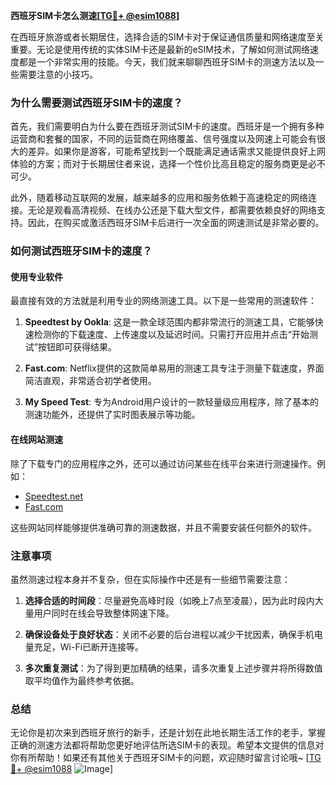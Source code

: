 **西班牙SIM卡怎么测速[[TG💪+ @esim1088](https://t.me/s/esim1088)]**

在西班牙旅游或者长期居住，选择合适的SIM卡对于保证通信质量和网络速度至关重要。无论是使用传统的实体SIM卡还是最新的eSIM技术，了解如何测试网络速度都是一个非常实用的技能。今天，我们就来聊聊西班牙SIM卡的测速方法以及一些需要注意的小技巧。

### 为什么需要测试西班牙SIM卡的速度？

首先，我们需要明白为什么要在西班牙测试SIM卡的速度。西班牙是一个拥有多种运营商和套餐的国家，不同的运营商在网络覆盖、信号强度以及网速上可能会有很大的差异。如果你是游客，可能希望找到一个既能满足通话需求又能提供良好上网体验的方案；而对于长期居住者来说，选择一个性价比高且稳定的服务商更是必不可少。

此外，随着移动互联网的发展，越来越多的应用和服务依赖于高速稳定的网络连接。无论是观看高清视频、在线办公还是下载大型文件，都需要依赖良好的网络支持。因此，在购买或激活西班牙SIM卡后进行一次全面的网速测试是非常必要的。

### 如何测试西班牙SIM卡的速度？

#### 使用专业软件

最直接有效的方法就是利用专业的网络测速工具。以下是一些常用的测速软件：

1. **Speedtest by Ookla**: 这是一款全球范围内都非常流行的测速工具，它能够快速检测你的下载速度、上传速度以及延迟时间。只需打开应用并点击“开始测试”按钮即可获得结果。
   
2. **Fast.com**: Netflix提供的这款简单易用的测速工具专注于测量下载速度，界面简洁直观，非常适合初学者使用。

3. **My Speed Test**: 专为Android用户设计的一款轻量级应用程序，除了基本的测速功能外，还提供了实时图表展示等功能。

#### 在线网站测速

除了下载专门的应用程序之外，还可以通过访问某些在线平台来进行测速操作。例如：

- [Speedtest.net](http://speedtest.net)
- [Fast.com](http://fast.com)

这些网站同样能够提供准确可靠的测速数据，并且不需要安装任何额外的软件。

### 注意事项

虽然测速过程本身并不复杂，但在实际操作中还是有一些细节需要注意：

1. **选择合适的时间段**：尽量避免高峰时段（如晚上7点至凌晨），因为此时段内大量用户同时在线会导致整体网速下降。

2. **确保设备处于良好状态**：关闭不必要的后台进程以减少干扰因素，确保手机电量充足，Wi-Fi已断开连接等。

3. **多次重复测试**：为了得到更加精确的结果，请多次重复上述步骤并将所得数值取平均值作为最终参考依据。

### 总结

无论你是初次来到西班牙旅行的新手，还是计划在此地长期生活工作的老手，掌握正确的测速方法都将帮助您更好地评估所选SIM卡的表现。希望本文提供的信息对你有所帮助！如果还有其他关于西班牙SIM卡的问题，欢迎随时留言讨论哦~ [[TG💪+ @esim1088](https://t.me/s/esim1088) ![Image](https://i.postimg.cc/4NQfJmqS/Snipaste-2025-05-13-00-14-12.png)]